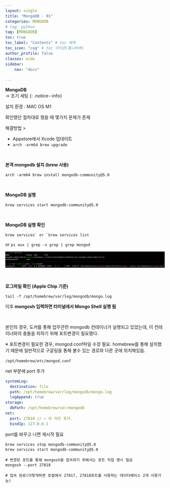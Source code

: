```yaml
---
layout: single
title: "MongoDB - 01"
categories: MONGODB
# tag: python
tag: [MONGODB]
toc: true
toc_label: "Contents" # toc 제목
toc_icon: "cog" # toc 아이콘(톱니바퀴)
author_profile: false
classes: wide
sidebar:
    nav: "docs"

---
```




**MongoDB** 
<br> → 초기 세팅
{: .notice--info}



설치 환경 : MAC OS M1



확인했던 절차대로 했을 때 몇가지 문제가 존재

해결방법 >

- Appstore에서 Xcode 업데이트
- `arch -arm64 brew upgrade`

<br>

**본격 mongodb 설치 (brew 사용)**

```
arch -arm64 brew install mongodb-community@5.0
```

<br>

**MongoDB 실행**

```
brew services start mongodb-community@5.0
```

<br>

**MongoDB 실행 확인**

```
brew services` or `brew services list
```

or `ps aux | grep -v grep | grep mongod`

![image-20220830144021322](../../images/2022-08-30/image-20220830144021322.png)

<br>

**로그파일 확인 (Apple Chip 기준)**

```
tail -f /opt/homebrew/var/log/mongodb/mongo.log
```

이후 **mongosh 입력하면 터미널에서 Mongo Shell 실행 됨**

<br>

본인의 경우, 도커를 통해 업무관련 mongodb 컨테이너가 실행되고 있었는데,
이 컨테이너와의 충돌을 피하기 위해 포트변경이 필요했다.

※ 포트변경이 필요한 경우, mongod.conf파일 수정 필요. homebrew를 통해 설치했기 때문에 일반적으로 구글링을 통해 볼수 있는 경로와 다른 곳에 위치해있음. 

 `/opt/homebrew/etc/mongod.conf`

net 부분에 port 추가

```yaml
systemLog:
  destination: file
  path: /opt/homebrew/var/log/mongodb/mongo.log
  logAppend: true
storage:
  dbPath: /opt/homebrew/var/mongodb
net:
  port: 27018 // ← 이 라인 추가.
  bindIp: 127.0.0.1
```

port를 바꾸고 나면 재시작 필요

```shell
brew services stop mongodb-community@5.0
brew services start mongodb-community@5.0

# 변경된 포트를 통해 mongosh을 접속하기 위해서는 포트 직접 명시 필요
mongosh --port 27018

# 접속 완료(이렇게하면 로컬에서 27017, 27018포트를 사용하는 데이터베이스 2개 사용가능)
```

